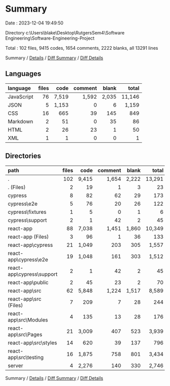 # Summary

Date : 2023-12-04 19:49:50

Directory c:\\Users\\blake\\Desktop\\RutgersSem4\\Software Engineering\\Software-Engineering-Project

Total : 102 files,  9415 codes, 1654 comments, 2222 blanks, all 13291 lines

Summary / [Details](details.md) / [Diff Summary](diff.md) / [Diff Details](diff-details.md)

## Languages
| language | files | code | comment | blank | total |
| :--- | ---: | ---: | ---: | ---: | ---: |
| JavaScript | 76 | 7,519 | 1,592 | 2,035 | 11,146 |
| JSON | 5 | 1,153 | 0 | 6 | 1,159 |
| CSS | 16 | 665 | 39 | 145 | 849 |
| Markdown | 2 | 51 | 0 | 35 | 86 |
| HTML | 2 | 26 | 23 | 1 | 50 |
| XML | 1 | 1 | 0 | 0 | 1 |

## Directories
| path | files | code | comment | blank | total |
| :--- | ---: | ---: | ---: | ---: | ---: |
| . | 102 | 9,415 | 1,654 | 2,222 | 13,291 |
| . (Files) | 2 | 19 | 1 | 3 | 23 |
| cypress | 8 | 82 | 62 | 29 | 173 |
| cypress\\e2e | 5 | 76 | 20 | 26 | 122 |
| cypress\\fixtures | 1 | 5 | 0 | 1 | 6 |
| cypress\\support | 2 | 1 | 42 | 2 | 45 |
| react-app | 88 | 7,038 | 1,451 | 1,860 | 10,349 |
| react-app (Files) | 3 | 96 | 1 | 36 | 133 |
| react-app\\cypress | 21 | 1,049 | 203 | 305 | 1,557 |
| react-app\\cypress\\e2e | 19 | 1,048 | 161 | 303 | 1,512 |
| react-app\\cypress\\support | 2 | 1 | 42 | 2 | 45 |
| react-app\\public | 2 | 45 | 23 | 2 | 70 |
| react-app\\src | 62 | 5,848 | 1,224 | 1,517 | 8,589 |
| react-app\\src (Files) | 7 | 209 | 7 | 28 | 244 |
| react-app\\src\\Modules | 4 | 135 | 13 | 28 | 176 |
| react-app\\src\\Pages | 21 | 3,009 | 407 | 523 | 3,939 |
| react-app\\src\\styles | 14 | 620 | 39 | 137 | 796 |
| react-app\\src\\testing | 16 | 1,875 | 758 | 801 | 3,434 |
| server | 4 | 2,276 | 140 | 330 | 2,746 |

Summary / [Details](details.md) / [Diff Summary](diff.md) / [Diff Details](diff-details.md)